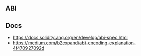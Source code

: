 ## ABI

## Docs
- https://docs.soliditylang.org/en/develop/abi-spec.html
- https://medium.com/b2expand/abi-encoding-explanation-4f470927092d

